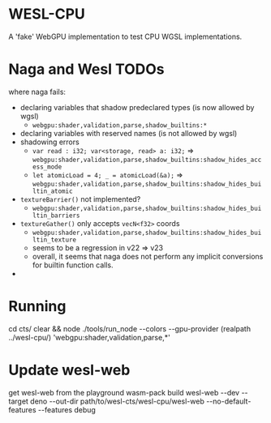 # WESL-CPU

A 'fake' WebGPU implementation to test CPU WGSL implementations.

# Naga and Wesl TODOs

where naga fails:
* declaring variables that shadow predeclared types (is now allowed by wgsl)
  * `webgpu:shader,validation,parse,shadow_builtins:*`
* declaring variables with reserved names (is not allowed by wgsl)
* shadowing errors
  * `var read : i32; var<storage, read> a: i32;` => `webgpu:shader,validation,parse,shadow_builtins:shadow_hides_access_mode`
  * `let atomicLoad = 4; _ = atomicLoad(&a);` => `webgpu:shader,validation,parse,shadow_builtins:shadow_hides_builtin_atomic`
* `textureBarrier()` not implemented?
  * `webgpu:shader,validation,parse,shadow_builtins:shadow_hides_builtin_barriers`
* `textureGather()` only accepts `vecN<f32>` coords
  * `webgpu:shader,validation,parse,shadow_builtins:shadow_hides_builtin_texture`
  * seems to be a regression in v22 => v23
  * overall, it seems that naga does not perform any implicit conversions for builtin function calls.
*

# Running

cd cts/
clear && node ./tools/run_node --colors --gpu-provider (realpath ../wesl-cpu/) 'webgpu:shader,validation,parse,*'

# Update wesl-web

get wesl-web from the playground
wasm-pack build wesl-web --dev --target deno --out-dir path/to/wesl-cts/wesl-cpu/wesl-web --no-default-features --features debug
